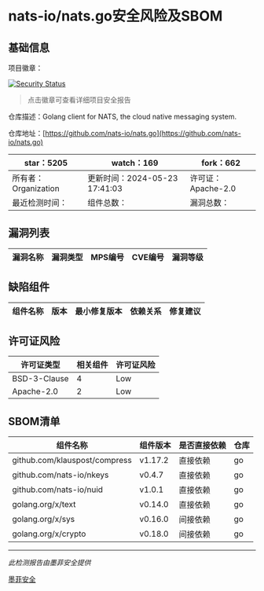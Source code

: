 # nats-io/nats.go安全风险及SBOM

## 基础信息

项目徽章：

[![Security Status](https://www.murphysec.com/platform3/v31/badge/1793709349176045568.svg)](https://www.murphysec.com/console/report/1785377102271627264/1793709349176045568)

> 点击徽章可查看详细项目安全报告

仓库描述：Golang client for NATS, the cloud native messaging system.

仓库地址：[https://github.com/nats-io/nats.go](https://github.com/nats-io/nats.go)

| star：5205 | watch：169 | fork：662 |
| ----------- | -------------- | ------------ |
| 所有者：Organization | 更新时间：2024-05-23 17:41:03 | 许可证：Apache-2.0 |
| 最近检测时间： | 组件总数： | 漏洞总数： |




## 漏洞列表

| 漏洞名称 | 漏洞类型 | MPS编号 | CVE编号 | 漏洞等级 |
| ------- | ------ | ------- | ------ | ----- |





## 缺陷组件

| 组件名称 | 版本 | 最小修复版本 | 依赖关系 | 修复建议 |
| -------- | ---- | ------------ | -------- | -------- |





## 许可证风险

| 许可证类型 | 相关组件 | 许可证风险 |
| ---------- | -------- | ---------- |
|BSD-3-Clause|4|Low|
|Apache-2.0|2|Low|




## SBOM清单

| 组件名称 | 组件版本 | 是否直接依赖 | 仓库 |
| -------- | -------- | ------------ | ---- |
|github.com/klauspost/compress|v1.17.2|直接依赖|go|
|github.com/nats-io/nkeys|v0.4.7|直接依赖|go|
|github.com/nats-io/nuid|v1.0.1|直接依赖|go|
|golang.org/x/text|v0.14.0|直接依赖|go|
|golang.org/x/sys|v0.16.0|间接依赖|go|
|golang.org/x/crypto|v0.18.0|间接依赖|go|


------

*此检测报告由墨菲安全提供*

[墨菲安全](www.murphysec.com)